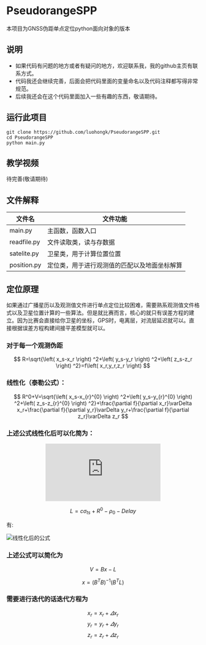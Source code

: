 <!--
 * @Author: Hongkun Luo
 * @Date: 2024-04-08 01:27:27
 * @LastEditors: Hongkun Luo
 * @Description: 
 * 
 * Hongkun Luo
-->
# PseudorangeSPP

本项目为GNSS伪距单点定位python面向对象的版本

## 说明

* 如果代码有问题的地方或者有疑问的地方，欢迎联系我，我的github主页有联系方式。
* 代码我还会继续完善，后面会把代码里面的变量命名以及代码注释都写得非常规范。
* 后续我还会在这个代码里面加入一些有趣的东西，敬请期待。

## 运行此项目

```
git clone https://github.com/luohongk/PseudorangeSPP.git
cd PseudorangeSPP
python main.py
```

## 教学视频

待完善(敬请期待)

## 文件解释

| 文件名      | 文件功能                                     |
| ----------- | -------------------------------------------- |
| main.py     | 主函数，函数入口                             |
| readfile.py | 文件读取类，读与存数据                       |
| satelite.py | 卫星类，用于计算位置位置                     |
| position.py | 定位类，用于进行观测值的匹配以及地面坐标解算 |

## 定位原理

如果通过广播星历以及观测值文件进行单点定位比较困难，需要熟系观测值文件格式以及卫星位置计算的一些算法。但是就比赛而言，核心的就只有误差方程的建立。因为比赛会直接给你卫星的坐标，GPS时，电离层，对流层延迟就可以。直接根据误差方程构建间接平差模型就可以。

### 对于每一个观测伪距

$$
R=\sqrt{\left( x_s-x_r \right) ^2+\left( y_s-y_r \right) ^2+\left( z_s-z_r \right) ^2}=f\left( x_r,y_r,z_r \right)
$$

### 线性化（泰勒公式）：

$$
R^0+V=\sqrt{\left( x_s-x_{r}^{0} \right) ^2+\left( y_s-y_{r}^{0} \right) ^2+\left( z_s-z_{r}^{0} \right) ^2}+\frac{\partial f}{\partial x_r}\varDelta x_r+\frac{\partial f}{\partial y_r}\varDelta y_r+\frac{\partial f}{\partial z_r}\varDelta z_r
$$

### 上述公式线性化后可以化简为：

<div style="text-align:center">

![线性化后的公式](https://latex.codecogs.com/svg.latex?V%3D%5Cleft%28%20%5Cfrac%7B-%5Cleft%28%20x_s-x_r%20%5Cright%29%7D%7B%5Crho_0%7D%2C%5Cfrac%7B-%5Cleft%28%20y_s-y_r%20%5Cright%29%7D%7B%5Crho_0%7D%2C%5Cfrac%7B-%5Cleft%28%20z_s-z_r%20%5Cright%29%7D%7B%5Crho_0%7D%2C-c%20%5Cright%29%20%5Cleft%5B%20%5Cbegin%7Barray%7D%7Bc%7D%0A%20%20%20%20%5CDelta%20x_r%5C%5C%0A%20%20%20%20%5CDelta%20y_r%5C%5C%0A%20%20%20%20%5CDelta%20z_r%5C%5C%0A%20%20%20%20%5Csigma_%7Btr%7D%5C%5C%0A%20%5Cend%7Barray%7D%20%5Cright%5D%20-L)

</div>

$$
L=c\sigma _{ts}+R^0-\rho _0-Delay
$$

有:

![线性化后的公式](https://latex.codecogs.com/svg.image?%5Crho%20_0=%5Csqrt%7B%5Cleft(x_s-x_%7Br%7D%5E%7B0%7D%5Cright)%5E2&plus;%5Cleft(y_s-y_%7Br%7D%5E%7B0%7D%5Cright)%5E2&plus;%5Cleft(z_s-z_%7Br%7D%5E%7B0%7D%5Cright)%5E2%7D)

### 上述公式可以简化为
$$
V=Bx-L
$$

$$
x=\left( B^TB \right) ^{-1}\left( B^TL \right)
$$

### 需要进行迭代的话迭代方程为
$$
x_r=x_r+\varDelta x_r
$$
$$
y_r=y_r+\varDelta y_r
$$
$$
z_r=z_r+\varDelta z_r
$$

